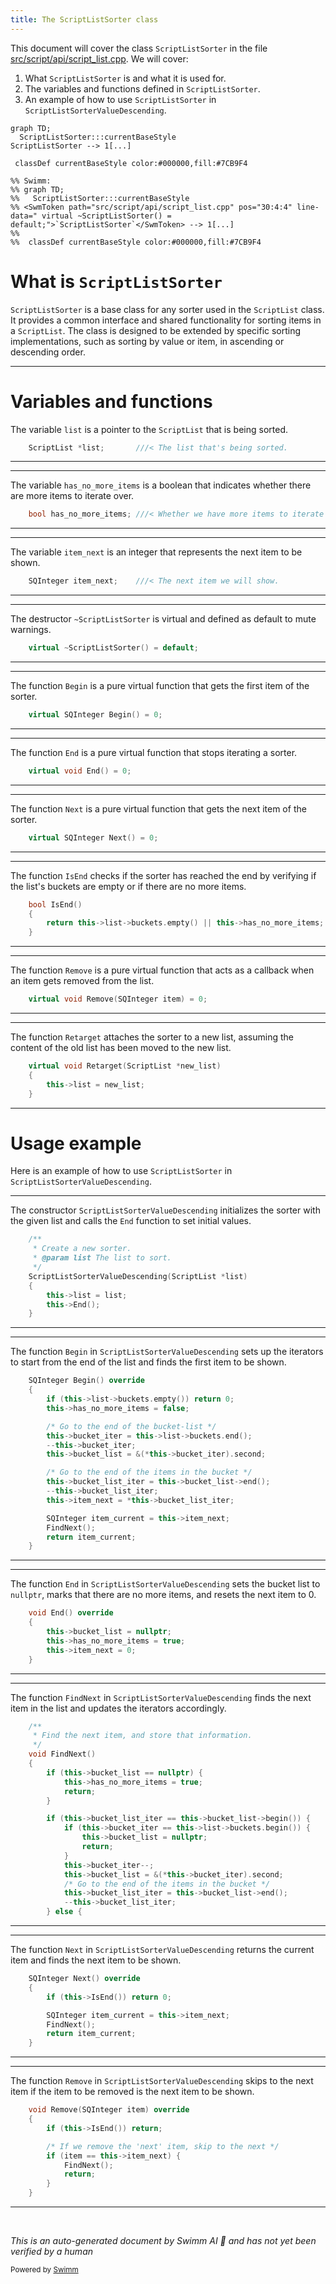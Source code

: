 ```yaml
---
title: The ScriptListSorter class
---
```

This document will cover the class <SwmToken path="src/script/api/script_list.cpp" pos="30:4:4" line-data="	virtual ~ScriptListSorter() = default;">`ScriptListSorter`</SwmToken> in the file <SwmPath>[src/script/api/script_list.cpp](src/script/api/script_list.cpp)</SwmPath>. We will cover:

1. What <SwmToken path="src/script/api/script_list.cpp" pos="30:4:4" line-data="	virtual ~ScriptListSorter() = default;">`ScriptListSorter`</SwmToken> is and what it is used for.
2. The variables and functions defined in <SwmToken path="src/script/api/script_list.cpp" pos="30:4:4" line-data="	virtual ~ScriptListSorter() = default;">`ScriptListSorter`</SwmToken>.
3. An example of how to use <SwmToken path="src/script/api/script_list.cpp" pos="30:4:4" line-data="	virtual ~ScriptListSorter() = default;">`ScriptListSorter`</SwmToken> in <SwmToken path="src/script/api/script_list.cpp" pos="175:1:1" line-data="	ScriptListSorterValueDescending(ScriptList *list)">`ScriptListSorterValueDescending`</SwmToken>.

```mermaid
graph TD;
  ScriptListSorter:::currentBaseStyle
ScriptListSorter --> 1[...]

 classDef currentBaseStyle color:#000000,fill:#7CB9F4

%% Swimm:
%% graph TD;
%%   ScriptListSorter:::currentBaseStyle
%% <SwmToken path="src/script/api/script_list.cpp" pos="30:4:4" line-data="	virtual ~ScriptListSorter() = default;">`ScriptListSorter`</SwmToken> --> 1[...]
%% 
%%  classDef currentBaseStyle color:#000000,fill:#7CB9F4
```

# What is <SwmToken path="src/script/api/script_list.cpp" pos="30:4:4" line-data="	virtual ~ScriptListSorter() = default;">`ScriptListSorter`</SwmToken>

<SwmToken path="src/script/api/script_list.cpp" pos="30:4:4" line-data="	virtual ~ScriptListSorter() = default;">`ScriptListSorter`</SwmToken> is a base class for any sorter used in the <SwmToken path="src/script/api/script_list.cpp" pos="22:1:1" line-data="	ScriptList *list;       ///&lt; The list that&#39;s being sorted.">`ScriptList`</SwmToken> class. It provides a common interface and shared functionality for sorting items in a <SwmToken path="src/script/api/script_list.cpp" pos="22:1:1" line-data="	ScriptList *list;       ///&lt; The list that&#39;s being sorted.">`ScriptList`</SwmToken>. The class is designed to be extended by specific sorting implementations, such as sorting by value or item, in ascending or descending order.

<SwmSnippet path="/src/script/api/script_list.cpp" line="22">

---

# Variables and functions

The variable `list` is a pointer to the <SwmToken path="src/script/api/script_list.cpp" pos="22:1:1" line-data="	ScriptList *list;       ///&lt; The list that&#39;s being sorted.">`ScriptList`</SwmToken> that is being sorted.

```c++
	ScriptList *list;       ///< The list that's being sorted.
```

---

</SwmSnippet>

<SwmSnippet path="/src/script/api/script_list.cpp" line="23">

---

The variable <SwmToken path="src/script/api/script_list.cpp" pos="23:3:3" line-data="	bool has_no_more_items; ///&lt; Whether we have more items to iterate over.">`has_no_more_items`</SwmToken> is a boolean that indicates whether there are more items to iterate over.

```c++
	bool has_no_more_items; ///< Whether we have more items to iterate over.
```

---

</SwmSnippet>

<SwmSnippet path="/src/script/api/script_list.cpp" line="24">

---

The variable <SwmToken path="src/script/api/script_list.cpp" pos="24:3:3" line-data="	SQInteger item_next;    ///&lt; The next item we will show.">`item_next`</SwmToken> is an integer that represents the next item to be shown.

```c++
	SQInteger item_next;    ///< The next item we will show.
```

---

</SwmSnippet>

<SwmSnippet path="/src/script/api/script_list.cpp" line="30">

---

The destructor <SwmToken path="src/script/api/script_list.cpp" pos="30:3:4" line-data="	virtual ~ScriptListSorter() = default;">`~ScriptListSorter`</SwmToken> is virtual and defined as default to mute warnings.

```c++
	virtual ~ScriptListSorter() = default;
```

---

</SwmSnippet>

<SwmSnippet path="/src/script/api/script_list.cpp" line="35">

---

The function <SwmToken path="src/script/api/script_list.cpp" pos="35:5:5" line-data="	virtual SQInteger Begin() = 0;">`Begin`</SwmToken> is a pure virtual function that gets the first item of the sorter.

```c++
	virtual SQInteger Begin() = 0;
```

---

</SwmSnippet>

<SwmSnippet path="/src/script/api/script_list.cpp" line="40">

---

The function <SwmToken path="src/script/api/script_list.cpp" pos="40:5:5" line-data="	virtual void End() = 0;">`End`</SwmToken> is a pure virtual function that stops iterating a sorter.

```c++
	virtual void End() = 0;
```

---

</SwmSnippet>

<SwmSnippet path="/src/script/api/script_list.cpp" line="45">

---

The function <SwmToken path="src/script/api/script_list.cpp" pos="45:5:5" line-data="	virtual SQInteger Next() = 0;">`Next`</SwmToken> is a pure virtual function that gets the next item of the sorter.

```c++
	virtual SQInteger Next() = 0;
```

---

</SwmSnippet>

<SwmSnippet path="/src/script/api/script_list.cpp" line="50">

---

The function <SwmToken path="src/script/api/script_list.cpp" pos="50:3:3" line-data="	bool IsEnd()">`IsEnd`</SwmToken> checks if the sorter has reached the end by verifying if the list's buckets are empty or if there are no more items.

```c++
	bool IsEnd()
	{
		return this->list->buckets.empty() || this->has_no_more_items;
	}
```

---

</SwmSnippet>

<SwmSnippet path="/src/script/api/script_list.cpp" line="58">

---

The function <SwmToken path="src/script/api/script_list.cpp" pos="58:5:5" line-data="	virtual void Remove(SQInteger item) = 0;">`Remove`</SwmToken> is a pure virtual function that acts as a callback when an item gets removed from the list.

```c++
	virtual void Remove(SQInteger item) = 0;
```

---

</SwmSnippet>

<SwmSnippet path="/src/script/api/script_list.cpp" line="66">

---

The function <SwmToken path="src/script/api/script_list.cpp" pos="66:5:5" line-data="	virtual void Retarget(ScriptList *new_list)">`Retarget`</SwmToken> attaches the sorter to a new list, assuming the content of the old list has been moved to the new list.

```c++
	virtual void Retarget(ScriptList *new_list)
	{
		this->list = new_list;
	}
```

---

</SwmSnippet>

# Usage example

Here is an example of how to use <SwmToken path="src/script/api/script_list.cpp" pos="30:4:4" line-data="	virtual ~ScriptListSorter() = default;">`ScriptListSorter`</SwmToken> in <SwmToken path="src/script/api/script_list.cpp" pos="175:1:1" line-data="	ScriptListSorterValueDescending(ScriptList *list)">`ScriptListSorterValueDescending`</SwmToken>.

<SwmSnippet path="/src/script/api/script_list.cpp" line="171">

---

The constructor <SwmToken path="src/script/api/script_list.cpp" pos="175:1:1" line-data="	ScriptListSorterValueDescending(ScriptList *list)">`ScriptListSorterValueDescending`</SwmToken> initializes the sorter with the given list and calls the <SwmToken path="src/script/api/script_list.cpp" pos="178:3:3" line-data="		this-&gt;End();">`End`</SwmToken> function to set initial values.

```c++
	/**
	 * Create a new sorter.
	 * @param list The list to sort.
	 */
	ScriptListSorterValueDescending(ScriptList *list)
	{
		this->list = list;
		this->End();
	}
```

---

</SwmSnippet>

<SwmSnippet path="/src/script/api/script_list.cpp" line="181">

---

The function <SwmToken path="src/script/api/script_list.cpp" pos="181:3:3" line-data="	SQInteger Begin() override">`Begin`</SwmToken> in <SwmToken path="src/script/api/script_list.cpp" pos="175:1:1" line-data="	ScriptListSorterValueDescending(ScriptList *list)">`ScriptListSorterValueDescending`</SwmToken> sets up the iterators to start from the end of the list and finds the first item to be shown.

```c++
	SQInteger Begin() override
	{
		if (this->list->buckets.empty()) return 0;
		this->has_no_more_items = false;

		/* Go to the end of the bucket-list */
		this->bucket_iter = this->list->buckets.end();
		--this->bucket_iter;
		this->bucket_list = &(*this->bucket_iter).second;

		/* Go to the end of the items in the bucket */
		this->bucket_list_iter = this->bucket_list->end();
		--this->bucket_list_iter;
		this->item_next = *this->bucket_list_iter;

		SQInteger item_current = this->item_next;
		FindNext();
		return item_current;
	}
```

---

</SwmSnippet>

<SwmSnippet path="/src/script/api/script_list.cpp" line="201">

---

The function <SwmToken path="src/script/api/script_list.cpp" pos="201:3:3" line-data="	void End() override">`End`</SwmToken> in <SwmToken path="src/script/api/script_list.cpp" pos="175:1:1" line-data="	ScriptListSorterValueDescending(ScriptList *list)">`ScriptListSorterValueDescending`</SwmToken> sets the bucket list to <SwmToken path="src/script/api/script_list.cpp" pos="203:7:7" line-data="		this-&gt;bucket_list = nullptr;">`nullptr`</SwmToken>, marks that there are no more items, and resets the next item to 0.

```c++
	void End() override
	{
		this->bucket_list = nullptr;
		this->has_no_more_items = true;
		this->item_next = 0;
	}
```

---

</SwmSnippet>

<SwmSnippet path="/src/script/api/script_list.cpp" line="208">

---

The function <SwmToken path="src/script/api/script_list.cpp" pos="211:3:3" line-data="	void FindNext()">`FindNext`</SwmToken> in <SwmToken path="src/script/api/script_list.cpp" pos="175:1:1" line-data="	ScriptListSorterValueDescending(ScriptList *list)">`ScriptListSorterValueDescending`</SwmToken> finds the next item in the list and updates the iterators accordingly.

```c++
	/**
	 * Find the next item, and store that information.
	 */
	void FindNext()
	{
		if (this->bucket_list == nullptr) {
			this->has_no_more_items = true;
			return;
		}

		if (this->bucket_list_iter == this->bucket_list->begin()) {
			if (this->bucket_iter == this->list->buckets.begin()) {
				this->bucket_list = nullptr;
				return;
			}
			this->bucket_iter--;
			this->bucket_list = &(*this->bucket_iter).second;
			/* Go to the end of the items in the bucket */
			this->bucket_list_iter = this->bucket_list->end();
			--this->bucket_list_iter;
		} else {
```

---

</SwmSnippet>

<SwmSnippet path="/src/script/api/script_list.cpp" line="234">

---

The function <SwmToken path="src/script/api/script_list.cpp" pos="234:3:3" line-data="	SQInteger Next() override">`Next`</SwmToken> in <SwmToken path="src/script/api/script_list.cpp" pos="175:1:1" line-data="	ScriptListSorterValueDescending(ScriptList *list)">`ScriptListSorterValueDescending`</SwmToken> returns the current item and finds the next item to be shown.

```c++
	SQInteger Next() override
	{
		if (this->IsEnd()) return 0;

		SQInteger item_current = this->item_next;
		FindNext();
		return item_current;
	}
```

---

</SwmSnippet>

<SwmSnippet path="/src/script/api/script_list.cpp" line="243">

---

The function <SwmToken path="src/script/api/script_list.cpp" pos="243:3:3" line-data="	void Remove(SQInteger item) override">`Remove`</SwmToken> in <SwmToken path="src/script/api/script_list.cpp" pos="175:1:1" line-data="	ScriptListSorterValueDescending(ScriptList *list)">`ScriptListSorterValueDescending`</SwmToken> skips to the next item if the item to be removed is the next item to be shown.

```c++
	void Remove(SQInteger item) override
	{
		if (this->IsEnd()) return;

		/* If we remove the 'next' item, skip to the next */
		if (item == this->item_next) {
			FindNext();
			return;
		}
	}
```

---

</SwmSnippet>

&nbsp;

*This is an auto-generated document by Swimm AI 🌊 and has not yet been verified by a human*

<SwmMeta version="3.0.0" repo-id="Z2l0aHViJTNBJTNBT3BlblRURC1jb3BpbG90LWRlbW8lM0ElM0Fzd2ltbWlv" repo-name="OpenTTD-copilot-demo"><sup>Powered by [Swimm](/)</sup></SwmMeta>
